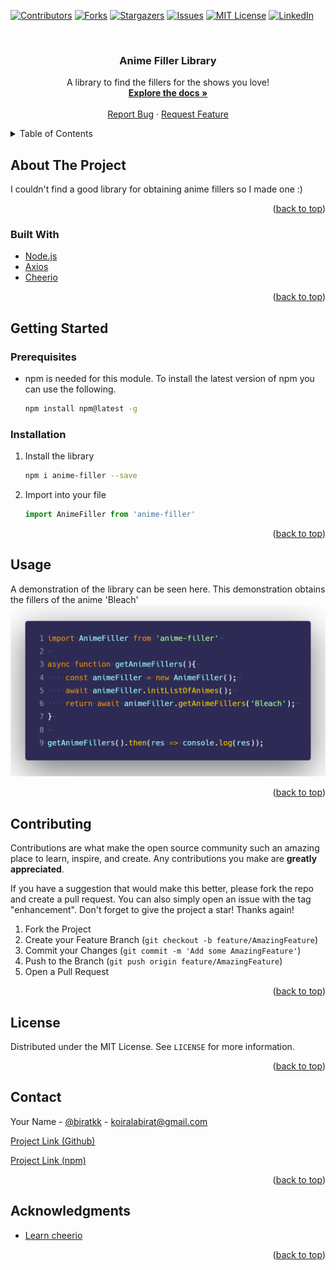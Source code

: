 <div id="top"></div>
<!--
*** Thanks for checking out the Best-README-Template. If you have a suggestion
*** that would make this better, please fork the repo and create a pull request
*** or simply open an issue with the tag "enhancement".
*** Don't forget to give the project a star!
*** Thanks again! Now go create something AMAZING! :D
-->



<!-- PROJECT SHIELDS -->
<!--
*** I'm using markdown "reference style" links for readability.
*** Reference links are enclosed in brackets [ ] instead of parentheses ( ).
*** See the bottom of this document for the declaration of the reference variables
*** for contributors-url, forks-url, etc. This is an optional, concise syntax you may use.
*** https://www.markdownguide.org/basic-syntax/#reference-style-links
-->

[![Contributors][contributors-shield]][contributors-url]
[![Forks][forks-shield]][forks-url]
[![Stargazers][stars-shield]][stars-url]
[![Issues][issues-shield]][issues-url]
[![MIT License][license-shield]][license-url]
[![LinkedIn][linkedin-shield]][linkedin-url]


<!-- PROJECT LOGO -->
<br />
<div align="center">
    <!-- Add logo later -->
  <!-- <a href="https://github.com/othneildrew/Best-README-Template">
    <img src="images/logo.png" alt="Logo" width="80" height="80">
  </a> -->

  <h3 align="center">Anime Filler Library</h3>

  <p align="center">
    A library to find the fillers for the shows you love!
    <br />
    <a href="https://github.com/biratkk/anime-filler"><strong>Explore the docs »</strong></a>
    <br />
    <br />
    <a href="https://github.com/biratkk/anime-filler/issues">Report Bug</a>
    ·
    <a href="https://github.com/biratkk/anime-filler/issues">Request Feature</a>
  </p>
</div>



<!-- TABLE OF CONTENTS -->
<details>
  <summary>Table of Contents</summary>
  <ol>
    <li>
      <a href="#about-the-project">About The Project</a>
      <ul>
        <li><a href="#built-with">Built With</a></li>
      </ul>
    </li>
    <li>
      <a href="#getting-started">Getting Started</a>
      <ul>
        <li><a href="#prerequisites">Prerequisites</a></li>
        <li><a href="#installation">Installation</a></li>
      </ul>
    </li>
    <li><a href="#usage">Usage</a></li>
    <li><a href="#contributing">Contributing</a></li>
    <li><a href="#license">License</a></li>
    <li><a href="#contact">Contact</a></li>
    <li><a href="#acknowledgments">Acknowledgments</a></li>
  </ol>
</details>



<!-- ABOUT THE PROJECT -->
## About The Project


I couldn't find a good library for obtaining anime fillers so I made one :)

<p align="right">(<a href="#top">back to top</a>)</p>



### Built With

* [Node.js](https://nodejs.org/)
* [Axios](https://www.npmjs.com/package/axios)
* [Cheerio](https://www.npmjs.com/package/cheerio)



<p align="right">(<a href="#top">back to top</a>)</p>



<!-- GETTING STARTED -->
## Getting Started


### Prerequisites

* npm is needed for this module. To install the latest version of npm you can use the following.
  ```sh
  npm install npm@latest -g
  ```

### Installation


1. Install the library
    ```sh
    npm i anime-filler --save
    ```
2. Import into your file
    ```js
    import AnimeFiller from 'anime-filler'
    ```
<p align="right">(<a href="#top">back to top</a>)</p>



<!-- USAGE EXAMPLES -->
## Usage

A demonstration of the library can be seen here. This demonstration obtains the fillers of the anime 'Bleach'
![Usage Screen Shot][usage-screenshot1]

<p align="right">(<a href="#top">back to top</a>)</p>



<!-- CONTRIBUTING -->
## Contributing

Contributions are what make the open source community such an amazing place to learn, inspire, and create. Any contributions you make are **greatly appreciated**.

If you have a suggestion that would make this better, please fork the repo and create a pull request. You can also simply open an issue with the tag "enhancement".
Don't forget to give the project a star! Thanks again!

1. Fork the Project
2. Create your Feature Branch (`git checkout -b feature/AmazingFeature`)
3. Commit your Changes (`git commit -m 'Add some AmazingFeature'`)
4. Push to the Branch (`git push origin feature/AmazingFeature`)
5. Open a Pull Request

<p align="right">(<a href="#top">back to top</a>)</p>



<!-- LICENSE -->
## License

Distributed under the MIT License. See `LICENSE` for more information.

<p align="right">(<a href="#top">back to top</a>)</p>



<!-- CONTACT -->
## Contact

Your Name - [@biratkk](https://twitter.com/biratkk) - koiralabirat@gmail.com

[Project Link (Github)](https://github.com/biratkk/anime-filler)


[Project Link (npm)](https://npmjs.com/package/anime-filler)

<p align="right">(<a href="#top">back to top</a>)</p>



<!-- ACKNOWLEDGMENTS -->
## Acknowledgments

* [Learn cheerio](https://www.npmjs.com/package/cheerio)

<p align="right">(<a href="#top">back to top</a>)</p>



<!-- MARKDOWN LINKS & IMAGES -->
<!-- https://www.markdownguide.org/basic-syntax/#reference-style-links -->
[contributors-shield]: https://img.shields.io/github/contributors/biratkk/anime-filler.svg?style=for-the-badge
[contributors-url]: https://github.com/biratkk/anime-filler/graphs/contributors
[forks-shield]: https://img.shields.io/github/forks/biratkk/anime-filler.svg?style=for-the-badge
[forks-url]: https://github.com/biratkk/anime-filler/network/members
[stars-shield]: https://img.shields.io/github/stars/biratkk/anime-filler.svg?style=for-the-badge
[stars-url]: https://github.com/biratkk/anime-filler/stargazers
[issues-shield]: https://img.shields.io/github/issues/biratkk/anime-filler.svg?style=for-the-badge
[issues-url]: https://github.com/biratkk/anime-filler/issues
[license-shield]: https://img.shields.io/github/license/biratkk/anime-filler.svg?style=for-the-badge
[license-url]: https://github.com/biratkk/anime-filler/blob/main/LICENSE
[linkedin-shield]: https://img.shields.io/badge/-LinkedIn-black.svg?style=for-the-badge&logo=linkedin&colorB=555
[linkedin-url]: https://linkedin.com/in/birat-koirala
[usage-screenshot1]: images/usage.png